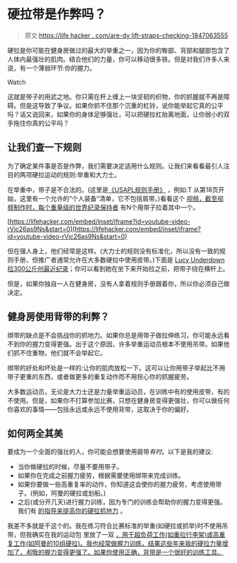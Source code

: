 # 硬拉带是作弊吗？

> 原文:[https://life hacker . com/are-dy lift-straps-checking-1847063555](https://lifehacker.com/are-deadlift-straps-cheating-1847063555)

硬拉是你可能在健身房做过的最大的举重之一，因为你的臀部、背部和腿部包含了人体内最强壮的肌肉。结合他们的力量，你可以移动很多铁。但是对我们许多人来说，有一个薄弱环节:你的握力。

Watch

这就是带子的用武之地。你只需在杆上缠上一块坚韧的织物，你的抓握就不再是障碍。但是这导致了争议。如果你抓不住那个沉重的杠铃，说你能举起它真的公平吗？话又说回来，如果你的身体足够强壮，可以把硬拉杠抬离地面，让你弱小的双手拖住你真的公平吗？

## 让我们查一下规则

为了确定某件事是否是作弊，我们需要决定适用什么规则。让我们来看看最引人注目的两项硬拉运动的规则:举重和大力士。

在举重中，带子是不合法的。(这里是[《USAPL规则手册》](https://www.usapowerlifting.com/wp-content/uploads/2021/04/USAPL-Rulebook-v2021.1.pdf) ，例如:T 从第18页开始，这里有一个允许的“个人装备”清单，它不包括肩带。)看看这个 [视频，截至视频制作时，每个重量级的世界纪录保持者](https://www.youtube.com/watch?v=QtilmrA9jHA) 有N个用带子拉着其中一个。

 [https://lifehacker.com/embed/inset/iframe?id=youtube-video-rVic26as9Ns&start=0](https://lifehacker.com/embed/inset/iframe?id=youtube-video-rVic26as9Ns&start=0) 

但在强人身上，他们经常是这样。(大力士的规则没有标准化，所以没有一致的规则手册，但推广者通常允许在大多数硬拉中使用皮带。)下面是 [Lucy Underdown拉300公斤创最近纪录](https://www.youtube.com/watch?v=rVic26as9Ns)；你可以看到她在坐下来开始拉之前，把带子绕在横杆上。

但是，如果你独自一人在健身房，没有人拿着规则手册跟着你，所以你必须自己做决定。

## 健身房使用背带的利弊？

绑带的缺点是不会挑战你的抓地力。如果你总是用带子做拉伸练习，你可能永远看不到你的握力变得更强。出于这个原因，许多举重运动员根本不使用吊带。如果他们抓不住重物，他们就不会举起它。

绑带的好处和坏处是一样的:让你的肌肉放松一下。这可以让你用带子举起比不用带子更重的东西，或者做更多的重复动作而不用担心你的抓握疲劳。

大多数运动员，无论是大力士还是力量举重运动员，在训练中有的使用皮带，有的不使用。但是，如果你不打算参加比赛，只想在健身房变得更强壮，你可以做任何你喜欢的事情——包括永远或永远不使用背带，这取决于你的偏好。

## 如何两全其美

要成为一个全面的强壮的人，你可能会想要使用肩带*有时*。以下是我的建议:

*   当你做硬拉的时候，尽量不要用带子。
*   如果你在完成之前握力疲劳，根据需要使用绑带来完成训练。
*   如果你要做一些高重复率的动作，你知道这会使你的握力疲劳，考虑使用带子。(例如，阿曼的硬拉或划船。)
*   之后(或分开几天)进行握力训练，因为专门的训练会帮助你的握力变得更强。我们有 [的指导来提高你的硬拉抓地力](https://lifehacker.com/how-to-get-a-stronger-support-grip-for-deadlifts-and-ha-1841519693) 。

我差不多就是干这个的。我在练习符合比赛标准的举重(如硬拉或抓举)时不使用吊带，但我确实在我的运动包 里放了一双 [，用于超负荷工作(如重拉行李架)或高重复工作(如阿曼的10组硬拉)。我也经常做握力训练，结果这些年来我的硬拉力量增加了，*和*我的握力变得更强了。如果你使用正确，背带是一个很好的训练工具。](https://lifehacker.com/these-are-the-10-best-things-in-my-gym-bag-1844325969)